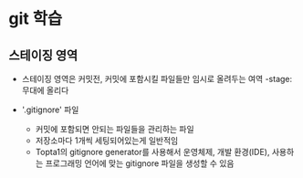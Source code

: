 # git 학습

## 스테이징 영역

- 스테이징 영역은 커밋전, 커밋에 포함시킬 파일들만 임시로 올려두는 여역
    -stage: 무대에 올리다

- '.gitignore' 파일
    - 커밋에 포함되면 안되는 파일들을 관리하는 파일
    - 저장소마다 1개씩 세팅되어있는게 일반적임
    - Topta1의 gitignore generator를 사용해서 운영체제, 개발 환경(IDE), 사용하는 프로그래밍 언어에 맞는 gitignore 파일을 생성할 수 있음